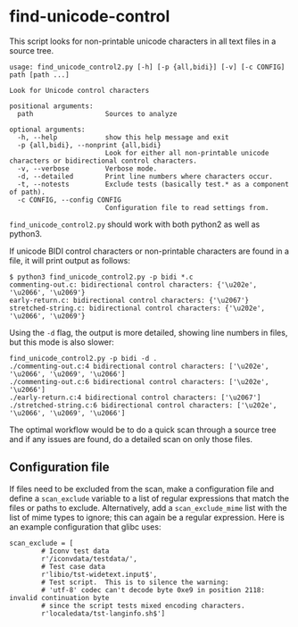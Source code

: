 # find-unicode-control

This script looks for non-printable unicode characters in all text files in a source tree.

```
usage: find_unicode_control2.py [-h] [-p {all,bidi}] [-v] [-c CONFIG] path [path ...]

Look for Unicode control characters

positional arguments:
  path                  Sources to analyze

optional arguments:
  -h, --help            show this help message and exit
  -p {all,bidi}, --nonprint {all,bidi}
                        Look for either all non-printable unicode characters or bidirectional control characters.
  -v, --verbose         Verbose mode.
  -d, --detailed        Print line numbers where characters occur.
  -t, --notests         Exclude tests (basically test.* as a component of path).
  -c CONFIG, --config CONFIG
                        Configuration file to read settings from.
```

`find_unicode_control2.py` should work with both python2 as well as python3.

If unicode BIDI control characters or non-printable characters are found in a
file, it will print output as follows:

```
$ python3 find_unicode_control2.py -p bidi *.c
commenting-out.c: bidirectional control characters: {'\u202e', '\u2066', '\u2069'}
early-return.c: bidirectional control characters: {'\u2067'}
stretched-string.c: bidirectional control characters: {'\u202e', '\u2066', '\u2069'}
```

Using the `-d` flag, the output is more detailed, showing line numbers in
files, but this mode is also slower:

```
find_unicode_control2.py -p bidi -d .
./commenting-out.c:4 bidirectional control characters: ['\u202e', '\u2066', '\u2069', '\u2066']
./commenting-out.c:6 bidirectional control characters: ['\u202e', '\u2066']
./early-return.c:4 bidirectional control characters: ['\u2067']
./stretched-string.c:6 bidirectional control characters: ['\u202e', '\u2066', '\u2069', '\u2066']
```

The optimal workflow would be to do a quick scan through a source tree and if
any issues are found, do a detailed scan on only those files.

## Configuration file

If files need to be excluded from the scan, make a configuration file and
define a `scan_exclude` variable to a list of regular expressions that match
the files or paths to exclude.  Alternatively, add a `scan_exclude_mime` list
with the list of mime types to ignore; this can again be a regular expression.
Here is an example configuration that glibc uses:

```
scan_exclude = [
        # Iconv test data
        r'/iconvdata/testdata/',
        # Test case data
        r'libio/tst-widetext.input$',
        # Test script.  This is to silence the warning:
        # 'utf-8' codec can't decode byte 0xe9 in position 2118: invalid continuation byte
        # since the script tests mixed encoding characters.
        r'localedata/tst-langinfo.sh$']
```


